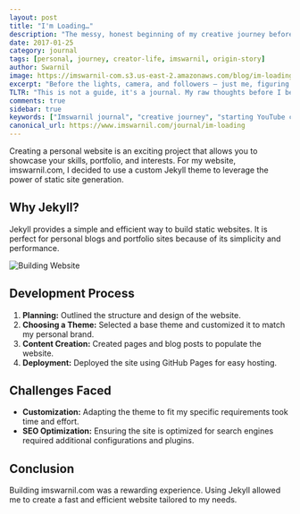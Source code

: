 ```yaml
---
layout: post
title: "I'm Loading…"
description: "The messy, honest beginning of my creative journey before the camera rolled. A raw journal entry of dreams, doubt, and chaos."
date: 2017-01-25
category: journal
tags: [personal, journey, creator-life, imswarnil, origin-story]
author: Swarnil
image: https://imswarnil-com.s3.us-east-2.amazonaws.com/blog/im-loading/i-am-loading.png cover if available
excerpt: "Before the lights, camera, and followers — just me, figuring life out. This is where I truly began."
TLTR: "This is not a guide, it's a journal. My raw thoughts before I became Imswarnil — the prequel, the confusion, and the chaos before clarity."
comments: true
sidebar: true
keywords: ["Imswarnil journal", "creative journey", "starting YouTube channel", "I'm Loading", "life before fame", "Indian creator story"]
canonical_url: https://www.imswarnil.com/journal/im-loading
---
```


Creating a personal website is an exciting project that allows you to showcase your skills, portfolio, and interests. For my website, imswarnil.com, I decided to use a custom Jekyll theme to leverage the power of static site generation.

## Why Jekyll?

Jekyll provides a simple and efficient way to build static websites. It is perfect for personal blogs and portfolio sites because of its simplicity and performance.

![Building Website](https://via.placeholder.com/800x450)

## Development Process

1. **Planning:** Outlined the structure and design of the website.
2. **Choosing a Theme:** Selected a base theme and customized it to match my personal brand.
3. **Content Creation:** Created pages and blog posts to populate the website.
4. **Deployment:** Deployed the site using GitHub Pages for easy hosting.

## Challenges Faced

- **Customization:** Adapting the theme to fit my specific requirements took time and effort.
- **SEO Optimization:** Ensuring the site is optimized for search engines required additional configurations and plugins.

## Conclusion

Building imswarnil.com was a rewarding experience. Using Jekyll allowed me to create a fast and efficient website tailored to my needs.
